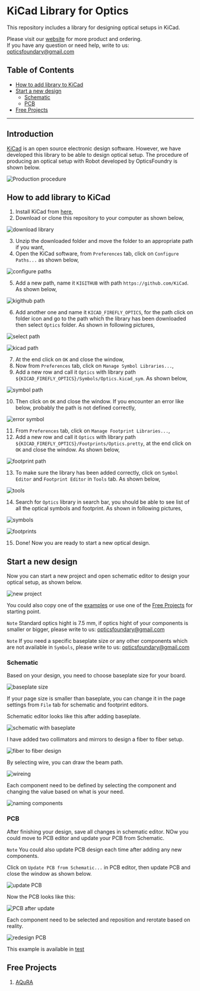 # KiCad Library for Optics

This repository includes a library for designing optical setups in KiCad.

Please visit our [website](https://www.opticsfoundry.com/) for more product and ordering.  
If you have any question or need help, write to us: opticsfoundary@gmail.com

## Table of Contents
- [How to add library to KiCad](#how-to-add-library-to-kiCad)
- [Start a new design](#start-a-new-design)
  - [Schematic](#schematic)
  - [PCB](#pcb)
- [Free Projects](#free-projects)

---

## Introduction

[KiCad](https://www.kicad.org/) is an open source electronic design software. However, we have developed this library to be able to design optical setup.
The procedure of producing an optical setup with Robot developed by OpticsFoundry is shown below.

![Production procedure](img/production-procedure.jpg)

## How to add library to KiCad

1. Install KiCad from [here](https://www.kicad.org/),
2. Download or clone this repository to your computer as shown below,

![download library](img/download-library.png)

3. Unzip the downloaded folder and move the folder to an appropriate path if you want,
4. Open the KiCad software, from `Preferences` tab, click on `Configure Paths...` as shown below,

![configure paths](img/configure-path.png)

5. Add a new path, name it `KIGITHUB` with path `https://github.com/KiCad`. As shown below,

![kigithub path](img/kigithub-path.png)

6. Add another one and name it `KICAD_FIREFLY_OPTICS`, for the path click on folder icon and go to the path which the library has been downloaded then select `Optics` folder. As shown in following pictures,

![select path](img/path-for-library.png)

![kicad path](img/kicad-library-path.png)

7. At the end click on `OK` and close the window,
8. Now from `Preferences` tab, click on `Manage Symbol Libraries...`,
9. Add a new row and call it `Optics` with library path `${KICAD_FIREFLY_OPTICS}/Symbols/Optics.kicad_sym`. As shown below,

![symbol path](img/symbol-library.png)

10. Then click on `OK` and close the window. If you encounter an error like below, probably the path is not defined correctly,

![error symbol](img/error.png)

11. From `Preferences` tab, click on `Manage Footprint Libraries...`,
12. Add a new row and call it `Optics` with library path `${KICAD_FIREFLY_OPTICS}/Footprints/Optics.pretty`, at the end click on `OK` and close the window. As shown below,

![footprint path](img/footprint-library.png)

13. To make sure the library has been added correctly, click on `Symbol Editor` and `Footprint Editor` in `Tools` tab. As shown below,

![tools](img/tools.png)

14. Search for `Optics` library in search bar, you should be able to see list of all the optical symbols and footprint. As shown in following pictures,

![symbols](img/symbol-items.png)

![footprints](img/footprint-items.png)

15. Done! Now you are ready to start a new optical design.

## Start a new design

Now you can start a new project and open schematic editor to design your optical setup, as shown below.

![new project](img/new-project.png)

You could also copy one of the [examples](https://github.com/opticsfoundary/Kicad-Library-Optics/tree/main/Examples/) or use one of the [Free Projects](#free-projects) for starting point.

`Note` Standard optics hight is 7.5 mm, if optics hight of your components is smaller or bigger, please write to us: opticsfoundary@gmail.com

`Note` If you need a specific baseplate size or any other components which are not available in `Symbols`, please write to us: opticsfoundary@gmail.com

### Schematic

Based on your design, you need to choose baseplate size for your board.

![baseplate size](img/add-baseplate.png)

If your page size is smaller than baseplate, you can change it in the page settings from `File` tab for schematic and footprint editors.

Schematic editor looks like this after adding baseplate.

![schematic with baseplate](img/schem-baseplate.png)

I have added two collimators and mirrors to design a fiber to fiber setup.

![fiber to fiber design](img/fiber-to-fiber.png)

By selecting wire, you can draw the beam path.

![wireing](img/wireing.png)

Each component need to be defined by selecting the component and changing the value based on what is your need.

![naming components](img/naming.png)

### PCB

After finishing your design, save all changes in schematic editor. NOw you could move to PCB editor and update your PCB from Schematic.

`Note` You could also update PCB design each time after adding any new components.

Click on `Update PCB from Schematic...` in PCB editor, then update PCB and close the window as shown below.

![update PCB](img/update-pcb.png)

Now the PCB looks like this:

![PCB after update](img/pcb-after-update.png)

Each component need to be selected and reposition and rerotate based on reality.

![redesign PCB](img/redesign-pcb.png)

This example is available in [test](https://github.com/opticsfoundary/Kicad-Library-Optics/tree/main/Examples/test/)

## Free Projects
1. [AQuRA](https://github.com/opticsfoundary/AQuRA-KiCad-Design-GitHub/)
